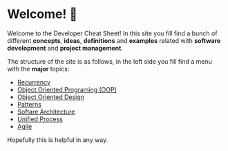 # Welcome! 🥳

Welcome to the Developer Cheat Sheet! In this site you fill find a bunch of different **concepts**, **ideas**, **definitions** and **examples** related with **software development** and **project management**.

The structure of the site is as follows, in the left side you fill find a menu with the **major** topics:

- [Recurrency](./recurrency/)
- [Object Oriented Programing (OOP)](./oop/)
- [Object Oriented Design](./ood/)
- [Patterns](./patterns/)
- [Softare Architecture](./software-architecture/)
- [Unified Process](./unified-process/)
- [Agile](./agile/)

Hopefully this is helpful in any way.
